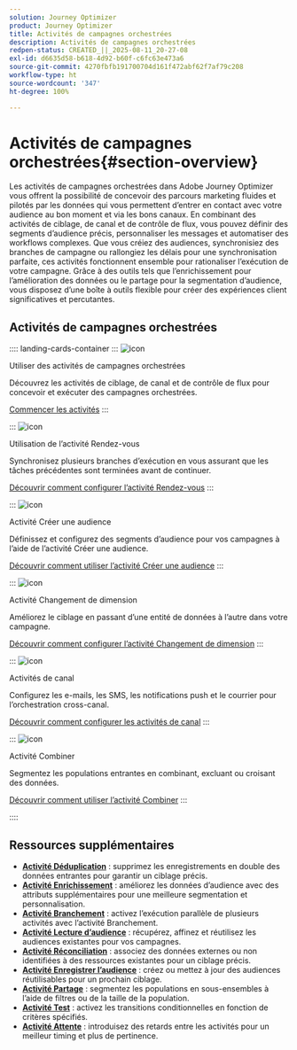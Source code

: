 ```yaml
---
solution: Journey Optimizer
product: Journey Optimizer
title: Activités de campagnes orchestrées
description: Activités de campagnes orchestrées
redpen-status: CREATED_||_2025-08-11_20-27-08
exl-id: d6635d58-b618-4d92-b60f-c6fc63e473a6
source-git-commit: 4270fbfb191700704d161f472abf62f7af79c208
workflow-type: ht
source-wordcount: '347'
ht-degree: 100%

---
```


# Activités de campagnes orchestrées{#section-overview}

Les activités de campagnes orchestrées dans Adobe Journey Optimizer vous offrent la possibilité de concevoir des parcours marketing fluides et pilotés par les données qui vous permettent d’entrer en contact avec votre audience au bon moment et via les bons canaux. En combinant des activités de ciblage, de canal et de contrôle de flux, vous pouvez définir des segments d’audience précis, personnaliser les messages et automatiser des workflows complexes. Que vous créiez des audiences, synchronisiez des branches de campagne ou rallongiez les délais pour une synchronisation parfaite, ces activités fonctionnent ensemble pour rationaliser l’exécution de votre campagne. Grâce à des outils tels que l’enrichissement pour l’amélioration des données ou le partage pour la segmentation d’audience, vous disposez d’une boîte à outils flexible pour créer des expériences client significatives et percutantes.

## Activités de campagnes orchestrées

:::: landing-cards-container
:::
![icon](https://cdn.experienceleague.adobe.com/icons/book.svg)

Utiliser des activités de campagnes orchestrées

Découvrez les activités de ciblage, de canal et de contrôle de flux pour concevoir et exécuter des campagnes orchestrées.

[Commencer les activités](../using/orchestrated/activities/about-activities.md)
:::

:::
![icon](https://cdn.experienceleague.adobe.com/icons/code-branch.svg)

Utilisation de l’activité Rendez-vous

Synchronisez plusieurs branches d’exécution en vous assurant que les tâches précédentes sont terminées avant de continuer.

[Découvrir comment configurer l’activité Rendez-vous](../using/orchestrated/activities/and-join.md)
:::

:::
![icon](https://cdn.experienceleague.adobe.com/icons/bullseye.svg)

Activité Créer une audience

Définissez et configurez des segments d’audience pour vos campagnes à l’aide de l’activité Créer une audience.

[Découvrir comment utiliser l’activité Créer une audience](../using/orchestrated/activities/build-audience.md)
:::

:::
![icon](https://cdn.experienceleague.adobe.com/icons/gear.svg)

Activité Changement de dimension

Améliorez le ciblage en passant d’une entité de données à l’autre dans votre campagne.

[Découvrir comment configurer l’activité Changement de dimension](../using/orchestrated/activities/change-dimension.md)
:::

:::
![icon](https://cdn.experienceleague.adobe.com/icons/list-check.svg)

Activités de canal

Configurez les e-mails, les SMS, les notifications push et le courrier pour l’orchestration cross-canal.

[Découvrir comment configurer les activités de canal](../using/orchestrated/activities/channels.md)
:::

:::
![icon](https://cdn.experienceleague.adobe.com/icons/puzzle-piece.svg)

Activité Combiner

Segmentez les populations entrantes en combinant, excluant ou croisant des données.

[Découvrir comment utiliser l’activité Combiner](../using/orchestrated/activities/combine.md)
:::

::::


## Ressources supplémentaires

- **[Activité Déduplication](../using/orchestrated/activities/deduplication.md)** : supprimez les enregistrements en double des données entrantes pour garantir un ciblage précis.
- **[Activité Enrichissement](../using/orchestrated/activities/enrichment.md)** : améliorez les données d’audience avec des attributs supplémentaires pour une meilleure segmentation et personnalisation.
- **[Activité Branchement](../using/orchestrated/activities/fork.md)** : activez l’exécution parallèle de plusieurs activités avec l’activité Branchement.
- **[Activité Lecture d’audience](../using/orchestrated/activities/read-audience.md)** : récupérez, affinez et réutilisez les audiences existantes pour vos campagnes.
- **[Activité Réconciliation](../using/orchestrated/activities/reconciliation.md)** : associez des données externes ou non identifiées à des ressources existantes pour un ciblage précis.
- **[Activité Enregistrer l’audience](../using/orchestrated/activities/save-audience.md)** : créez ou mettez à jour des audiences réutilisables pour un prochain ciblage.
- **[Activité Partage](../using/orchestrated/activities/split.md)** : segmentez les populations en sous-ensembles à l’aide de filtres ou de la taille de la population.
- **[Activité Test](../using/orchestrated/activities/test.md)** : activez les transitions conditionnelles en fonction de critères spécifiés.
- **[Activité Attente](../using/orchestrated/activities/wait.md)** : introduisez des retards entre les activités pour un meilleur timing et plus de pertinence.
